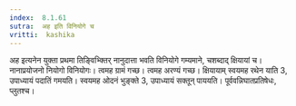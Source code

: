 ```yaml
---
index:  8.1.61
sutra:  अह इति विनियोगे च
vritti:  kashika 
---
```


अह इत्यनेन युक्ता प्रथमा तिङ्विभ्क्तिर् नानुदात्ता भवति विनियोगे गम्यमाने, चशब्दाद् क्षियायां च। नानाप्रयोजनो नियोगो विनियोगः। त्वमह ग्रामं गच्छ। त्वमह अरण्यं गच्छ। क्षियायाम् स्वयमह रथेन याति 3, उपाध्यायं पदातिं गमयति। स्वयमह ओदनं भुङ्क्ते 3, उपाध्यायं सक्तून् पाययति। पूर्ववन्निघातप्रतिषेधः, प्लुतश्च।

